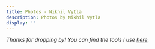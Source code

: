 ```yaml
---
title: Photos - Nikhil Vytla
description: Photos by Nikhil Vytla
display: ''
---
```


<!-- @layout-full-width -->

<PhotoGalleryAll mt--10 />

<div class="prose mx-auto mt-10">
  <div>
    <em op50>Thanks for dropping by! You can find the tools I use <a href="https://nikhilvytla.com/blog/use" target="_blank">here</a>.</em>
  </div>
</div>
